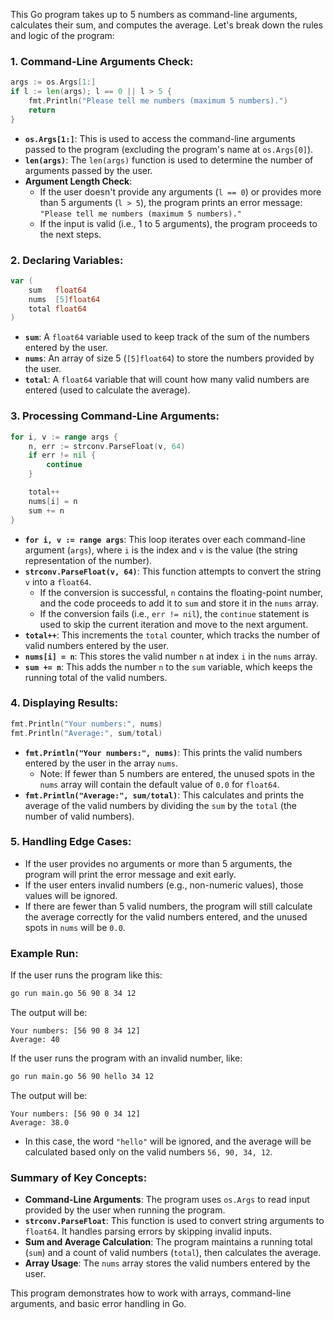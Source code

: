 This Go program takes up to 5 numbers as command-line arguments, calculates their sum, and computes the average. Let's break down the rules and logic of the program:

### 1. **Command-Line Arguments Check**:
```go
args := os.Args[1:]
if l := len(args); l == 0 || l > 5 {
    fmt.Println("Please tell me numbers (maximum 5 numbers).")
    return
}
```
- **`os.Args[1:]`**: This is used to access the command-line arguments passed to the program (excluding the program's name at `os.Args[0]`).
- **`len(args)`**: The `len(args)` function is used to determine the number of arguments passed by the user.
- **Argument Length Check**: 
  - If the user doesn't provide any arguments (`l == 0`) or provides more than 5 arguments (`l > 5`), the program prints an error message: `"Please tell me numbers (maximum 5 numbers)."`
  - If the input is valid (i.e., 1 to 5 arguments), the program proceeds to the next steps.

### 2. **Declaring Variables**:
```go
var (
    sum   float64
    nums  [5]float64
    total float64
)
```
- **`sum`**: A `float64` variable used to keep track of the sum of the numbers entered by the user.
- **`nums`**: An array of size 5 (`[5]float64`) to store the numbers provided by the user.
- **`total`**: A `float64` variable that will count how many valid numbers are entered (used to calculate the average).

### 3. **Processing Command-Line Arguments**:
```go
for i, v := range args {
    n, err := strconv.ParseFloat(v, 64)
    if err != nil {
        continue
    }

    total++
    nums[i] = n
    sum += n
}
```
- **`for i, v := range args`**: This loop iterates over each command-line argument (`args`), where `i` is the index and `v` is the value (the string representation of the number).
- **`strconv.ParseFloat(v, 64)`**: This function attempts to convert the string `v` into a `float64`. 
  - If the conversion is successful, `n` contains the floating-point number, and the code proceeds to add it to `sum` and store it in the `nums` array.
  - If the conversion fails (i.e., `err != nil`), the `continue` statement is used to skip the current iteration and move to the next argument.
- **`total++`**: This increments the `total` counter, which tracks the number of valid numbers entered by the user.
- **`nums[i] = n`**: This stores the valid number `n` at index `i` in the `nums` array.
- **`sum += n`**: This adds the number `n` to the `sum` variable, which keeps the running total of the valid numbers.

### 4. **Displaying Results**:
```go
fmt.Println("Your numbers:", nums)
fmt.Println("Average:", sum/total)
```
- **`fmt.Println("Your numbers:", nums)`**: This prints the valid numbers entered by the user in the array `nums`.
  - Note: If fewer than 5 numbers are entered, the unused spots in the `nums` array will contain the default value of `0.0` for `float64`.
- **`fmt.Println("Average:", sum/total)`**: This calculates and prints the average of the valid numbers by dividing the `sum` by the `total` (the number of valid numbers).

### 5. **Handling Edge Cases**:
- If the user provides no arguments or more than 5 arguments, the program will print the error message and exit early.
- If the user enters invalid numbers (e.g., non-numeric values), those values will be ignored.
- If there are fewer than 5 valid numbers, the program will still calculate the average correctly for the valid numbers entered, and the unused spots in `nums` will be `0.0`.

### **Example Run**:

If the user runs the program like this:
```bash
go run main.go 56 90 8 34 12
```
The output will be:
```
Your numbers: [56 90 8 34 12]
Average: 40
```

If the user runs the program with an invalid number, like:
```bash
go run main.go 56 90 hello 34 12
```
The output will be:
```
Your numbers: [56 90 0 34 12]
Average: 38.0
```
- In this case, the word `"hello"` will be ignored, and the average will be calculated based only on the valid numbers `56, 90, 34, 12`.

### **Summary of Key Concepts**:
- **Command-Line Arguments**: The program uses `os.Args` to read input provided by the user when running the program.
- **`strconv.ParseFloat`**: This function is used to convert string arguments to `float64`. It handles parsing errors by skipping invalid inputs.
- **Sum and Average Calculation**: The program maintains a running total (`sum`) and a count of valid numbers (`total`), then calculates the average.
- **Array Usage**: The `nums` array stores the valid numbers entered by the user.

This program demonstrates how to work with arrays, command-line arguments, and basic error handling in Go.